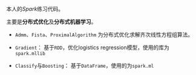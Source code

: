本人的*Spark*练习代码。

主要是**分布式优化**及**分布式机器学习**。


* `Admm`、`Fista`、`ProximalAlgorithm` 为分布式优化求解齐次线性方程组算法。

* `Gradient`： 基于`RDD`，优化logistics regression模型，使用的库为`spark.mllib`

* `Classify`与`Boosting`： 基于`DataFrame`，使用的为`spark.ml`
